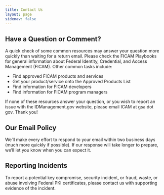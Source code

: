 ```yaml
---
title: Contact Us
layout: page
sidenav: false
---
```


## Have a Question or Comment?
A quick check of some common resources may answer your question more quickly than waiting for a return email. Please check the FICAM Playbooks for general information about Federal Identity, Credential, and Access Management (FICAM). Other common tasks include:

- Find approved FICAM products and services
- Get your product/service onto the Approved Products List
- Find information for FICAM developers
- Find information for FICAM program managers

If none of these resources answer your question, or you wish to report an issue with the IDManagement.gov website, please email ICAM at gsa dot gov. Thank you!

## Our Email Policy
We’ll make every effort to respond to your email within two business days (much more quickly if possible). If our response will take longer to prepare, we’ll let you know when you can expect it.

## Reporting Incidents
To report a potential key compromise, security incident, or fraud, waste, or abuse involving Federal PKI certificates, please contact us with supporting evidence of the incident.
